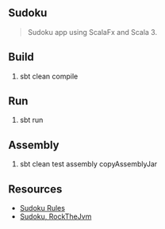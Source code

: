Sudoku
------
>Sudoku app using ScalaFx and Scala 3.

Build
-----
1. sbt clean compile

Run
---
1. sbt run

Assembly
--------
1. sbt clean test assembly copyAssemblyJar

Resources
---------
* [Sudoku Rules](https://www.sudokuonline.io/tips/sudoku-rules)
* [Sudoku, RockTheJvm](https://rockthejvm.com/articles/a-backtracking-sudoku-solver-in-scala)
